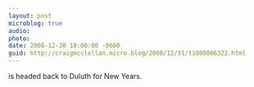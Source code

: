 ```yaml
---
layout: post
microblog: true
audio: 
photo: 
date: 2008-12-30 18:00:00 -0600
guid: http://craigmcclellan.micro.blog/2008/12/31/t1088006322.html
---
```

is headed back to Duluth for New Years.
